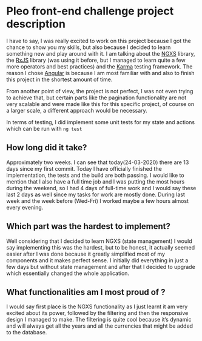 # Pleo front-end challenge project description

I have to say, I was really excited to work on this project because I got the chance to show you my skills, but also because I decided to learn something new and play around with it. I am talking about the [NGXS](https://www.ngxs.io/) library, the [RxJS](https://rxjs.dev/) library (was using it before, but I managed to learn quite a few more operators and best practices) and the [Karma](https://karma-runner.github.io) testing framework. The reason I chose [Angular](https://angular.io/) is because I am most familiar with and also to finish this project in the shortest amount of time.

From another point of view, the project is not perfect, I was not even trying to achieve that, but certain parts like the pagination functionality are not very scalable and were made like this for this specific project, of course on a larger scale, a different approach would be necessary.

In terms of testing, I did implement some unit tests for my state and actions which can be run with `ng test`

## How long did it take?

Approximately two weeks. I can see that today(24-03-2020) there are 13 days since my first commit. Today I have officially finished the implementation, the tests and the build are both passing. I would like to mention that I also have a full time job and I was putting the most hours during the weekend, so I had 4 days of full-time work and I would say these last 2 days as well since my tasks for work are mostly done. During last week and the week before (Wed-Fri) I worked maybe a few hours almost every evening.

## Which part was the hardest to implement?

Well considering that I decided to learn NGXS (state management) I would say implementing this was the hardest, but to be honest, it actually seemed easier after I was done because it greatly simplified most of my components and it makes perfect sense. I initially did everything in just a few days but without state management and after that I decided to upgrade which essentially changed the whole application.

## What functionalities am I most proud of ?

I would say first place is the NGXS functionality as I just learnt it am very excited about its power, followed by the filtering and then the responsive design I managed to make. The filtering is quite cool because it’s dynamic and will always get all the years and all the currencies that might be added to the database.
